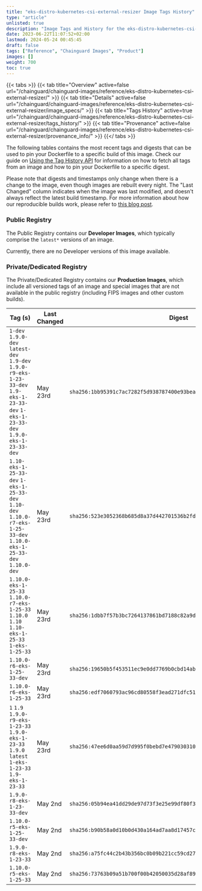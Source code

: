 ```yaml
---
title: "eks-distro-kubernetes-csi-external-resizer Image Tags History"
type: "article"
unlisted: true
description: "Image Tags and History for the eks-distro-kubernetes-csi-external-resizer Chainguard Image"
date: 2023-06-22T11:07:52+02:00
lastmod: 2024-05-24 00:45:45
draft: false
tags: ["Reference", "Chainguard Images", "Product"]
images: []
weight: 700
toc: true
---
```


{{< tabs >}}
{{< tab title="Overview" active=false url="/chainguard/chainguard-images/reference/eks-distro-kubernetes-csi-external-resizer/" >}}
{{< tab title="Details" active=false url="/chainguard/chainguard-images/reference/eks-distro-kubernetes-csi-external-resizer/image_specs/" >}}
{{< tab title="Tags History" active=true url="/chainguard/chainguard-images/reference/eks-distro-kubernetes-csi-external-resizer/tags_history/" >}}
{{< tab title="Provenance" active=false url="/chainguard/chainguard-images/reference/eks-distro-kubernetes-csi-external-resizer/provenance_info/" >}}
{{</ tabs >}}

The following tables contains the most recent tags and digests that can be used to pin your Dockerfile to a specific build of this image. Check our guide on [Using the Tag History API](/chainguard/chainguard-images/using-the-tag-history-api/) for information on how to fetch all tags from an image and how to pin your Dockerfile to a specific digest.

Please note that digests and timestamps only change when there is a change to the image, even though images are rebuilt every night. The "Last Changed" column indicates when the image was last modified, and doesn't always reflect the latest build timestamp. For more information about how our reproducible builds work, please refer to [this blog post](https://www.chainguard.dev/unchained/reproducing-chainguards-reproducible-image-builds).

### Public Registry
The Public Registry contains our **Developer Images**, which typically comprise the `latest*` versions of an image.

Currently, there are no Developer versions of this image available.

### Private/Dedicated Registry
The Private/Dedicated Registry contains our **Production Images**, which include all versioned tags of an image and special images that are not available in the public registry (including FIPS images and other custom builds).

| Tag (s)                                                                                                                                  | Last Changed | Digest                                                                    |
|------------------------------------------------------------------------------------------------------------------------------------------|--------------|---------------------------------------------------------------------------|
|  `1-dev` `1.9.0-dev` `latest-dev` `1.9-dev` `1.9.0-r9-eks-1-23-33-dev` `1.9-eks-1-23-33-dev` `1-eks-1-23-33-dev` `1.9.0-eks-1-23-33-dev` | May 23rd     | `sha256:1bb95391c7ac7282f5d938787400e93bea51c04478561f07e933d5432c5f7382` |
|  `1.10-eks-1-25-33-dev` `1-eks-1-25-33-dev` `1.10-dev` `1.10.0-r7-eks-1-25-33-dev` `1.10.0-eks-1-25-33-dev` `1.10.0-dev`                 | May 23rd     | `sha256:523e3052368b685d8a37d442701536b2fdd7cc9e31c10888882257e42d043490` |
|  `1.10.0-eks-1-25-33` `1.10.0-r7-eks-1-25-33` `1.10.0` `1.10` `1.10-eks-1-25-33` `1-eks-1-25-33`                                         | May 23rd     | `sha256:1dbb7f57b3bc7264137861bd7188c82a9df2e2a23a24afe7b56ab50060f590ed` |
|  `1.10.0-r6-eks-1-25-33-dev`                                                                                                             | May 23rd     | `sha256:19650b5f453511ec9e0dd7769b0cbd14ab62ecbfae7b1757e2f7c301d30168e5` |
|  `1.10.0-r6-eks-1-25-33`                                                                                                                 | May 23rd     | `sha256:edf7060793ac96cd80558f3ead271dfc5125ca0bb682948e54faffe9fa8ede45` |
|  `1` `1.9` `1.9.0-r9-eks-1-23-33` `1.9.0-eks-1-23-33` `1.9.0` `latest` `1-eks-1-23-33` `1.9-eks-1-23-33`                                 | May 23rd     | `sha256:47ee6d0aa59d7d995f0bebd7e4790303109de0f5368e957710eef818633af701` |
|  `1.9.0-r8-eks-1-23-33-dev`                                                                                                              | May 2nd      | `sha256:05b94ea41dd29de97d73f3e25e99df80f3834b8d8b303ede1c3adf0bcf4c8b67` |
|  `1.10.0-r5-eks-1-25-33-dev`                                                                                                             | May 2nd      | `sha256:b90b58a0d10b0d430a164ad7aa8d17457c919f1ed5bd2db9b05c90cad16b2679` |
|  `1.9.0-r8-eks-1-23-33`                                                                                                                  | May 2nd      | `sha256:a75fc44c2b43b356bc0b09b221cc59cd27527e1cf1610e0da185f8ca8ad84391` |
|  `1.10.0-r5-eks-1-25-33`                                                                                                                 | May 2nd      | `sha256:73763b09a51b700f00b42050035d28af890c274efc7822ec7aef21b67d1ad633` |

